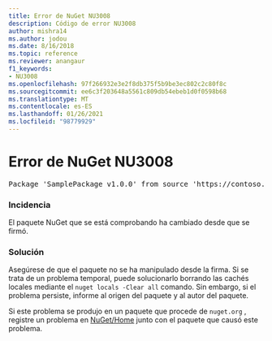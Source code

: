 ```yaml
---
title: Error de NuGet NU3008
description: Código de error NU3008
author: mishra14
ms.author: jodou
ms.date: 8/16/2018
ms.topic: reference
ms.reviewer: anangaur
f1_keywords:
- NU3008
ms.openlocfilehash: 97f266932e3e2f8db375f5b9be3ec802c2c80f8c
ms.sourcegitcommit: ee6c3f203648a5561c809db54ebeb1d0f0598b68
ms.translationtype: MT
ms.contentlocale: es-ES
ms.lasthandoff: 01/26/2021
ms.locfileid: "98779929"
---
```

# <a name="nuget-error-nu3008"></a>Error de NuGet NU3008

<pre>Package 'SamplePackage v1.0.0' from source 'https://contoso.com/index.json': The package integrity check failed.</pre>

### <a name="issue"></a>Incidencia

El paquete NuGet que se está comprobando ha cambiado desde que se firmó.


### <a name="solution"></a>Solución

Asegúrese de que el paquete no se ha manipulado desde la firma. Si se trata de un problema temporal, puede solucionarlo borrando las cachés locales mediante el `nuget locals -Clear all` comando. Sin embargo, si el problema persiste, informe al origen del paquete y al autor del paquete.

Si este problema se produjo en un paquete que procede de `nuget.org` , registre un problema en [NuGet/Home](https://github.com/NuGet/Home/issues) junto con el paquete que causó este problema.



